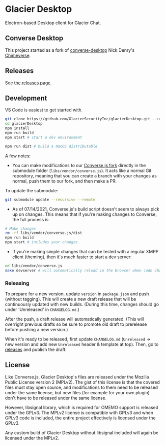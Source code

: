 # Glacier Desktop

Electron-based Desktop client for Glacier Chat.

## Converse Desktop

This project started as a fork of [converse-desktop](https://github.com/conversejs/converse-desktop) Nick Denry's [Chimeverse](https://github.com/conversejs/converse-desktop).

## Releases

See [the releases page](https://github.com/GlacierSecurityInc/glacierDesktop/releases).

## Development

VS Code is easiest to get started with.

```bash
git clone https://github.com/GlacierSecurityInc/glacierDesktop.git --recurse-submodules
cd glacierDesktop
npm install
npm run build
npm start # start a dev environment

npm run dist # build a macOS distributable
```

A few notes:
- You can make modifications to our [Converse.js fork](https://github.com/GlacierSecurityInc/converse.js) directly in the submodule folder (`libs/vendor/converse.js`). It acts like a normal Git repository, meaning that you can create a branch with your changes as normal, push them to our fork, and then make a PR.

To update the submodule:

```bash
git submodule update --recursive --remote
```

- As of 07/14/2021, Converse.js's build script doesn't seem to always pick up on changes. This means that if you're making changes to Converse, the full process is:

```bash
# Make changes
rm -rf libs/vendor/converse.js/dist
npm run build
npm start # includes your changes
```

- If you're making simple changes that can be tested with a regular XMPP client (theming), then it's much faster to start a dev server:

```bash
cd libs/vendor/converse.js
make devserver # will automatically reload in the browser when code changes
```

### Releasing

To prepare for a new version, update `version` in `package.json` and push (without tagging). This will create a new draft release that will be continuously updated with new builds. (During this time, changes should go under 'Unreleased' in `CHANGELOG.md`.)

After the push, a draft release will automatically generated. (This will overright previous drafts so be sure to promote old draft to prerelease before pushing a new version.)

When it's ready to be released, first update `CHANGELOG.md` (`Unreleased` -> new version and add new `Unreleased` header & template at top). Then, go to [releases](https://github.com/GlacierSecurityInc/glacierDesktop/releases) and publish the draft.


## License

Like Converse.js, Glacier Desktop's files are released under the Mozilla Public License version 2 (MPLv2). The gist of this license is that the covered files must stay open source, and modifications to them need to be released under the same license, but new files (for example for your own plugin) don't have to be released under the same license.

However, libsignal library, which is required for OMEMO support is released under the GPLv3. The MPLv2 license is compatible with GPLv3 and when GPLv3 code is included, the entire project effectively is licensed under the GPLv3.

Any custom build of Glacier Desktop without libsignal included will again be licensed under the MPLv2.

